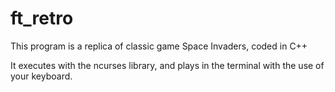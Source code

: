 # ft_retro

This program is a replica of classic game Space Invaders, coded in C++

It executes with the ncurses library, and plays in the terminal with the use of your keyboard.